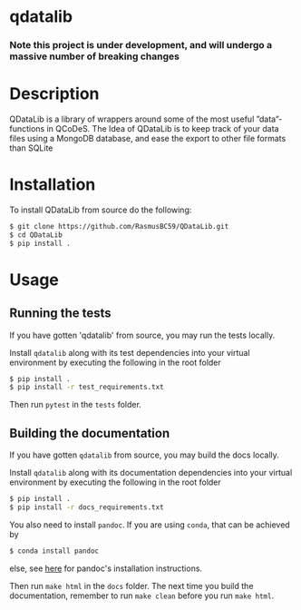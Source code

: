 # qdatalib 
### Note this project is under development, and will undergo a massive number of breaking changes 

# Description

QDataLib is a library of wrappers around some of the most useful ”data”-functions in QCoDeS. The Idea of QDataLib is to keep track of your data files using a MongoDB database, and ease the export to other file formats than SQLite

# Installation
To install QDataLib from source do the following:
```bash
$ git clone https://github.com/RasmusBC59/QDataLib.git
$ cd QDataLib
$ pip install .
```
# Usage

## Running the tests

If you have gotten 'qdatalib' from source, you may run the tests locally.

Install `qdatalib` along with its test dependencies into your virtual environment by executing the following in the root folder

```bash
$ pip install .
$ pip install -r test_requirements.txt
```

Then run `pytest` in the `tests` folder.

## Building the documentation

If you have gotten `qdatalib` from source, you may build the docs locally.

Install `qdatalib` along with its documentation dependencies into your virtual environment by executing the following in the root folder

```bash
$ pip install .
$ pip install -r docs_requirements.txt
```

You also need to install `pandoc`. If you are using `conda`, that can be achieved by

```bash
$ conda install pandoc
```
else, see [here](https://pandoc.org/installing.html) for pandoc's installation instructions.

Then run `make html` in the `docs` folder. The next time you build the documentation, remember to run `make clean` before you run `make html`.
